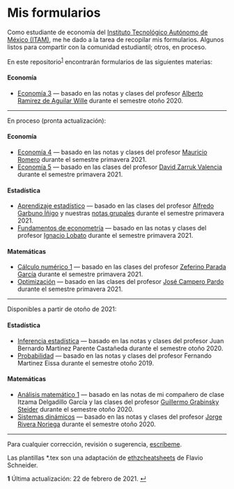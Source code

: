 # Mis formularios

Como estudiante de economía del [Instituto Tecnológico Autónomo de México (ITAM)](https://www.itam.mx/), me he dado a la tarea de recopilar mis formularios. Algunos listos para compartir con la comunidad estudiantil; otros, en proceso.

En este repositorio<sup id="a1">[1](#f1)</sup> encontrarán formularios de las siguientes materias:

#### Economía

* [Economía 3](Economía%203/Economía%203.pdf) — basado en las notas y clases del profesor [Alberto Ramirez de Aguilar Wille](https://economics.sas.upenn.edu/people/alberto-ramirez-de-aguilar-wille) durante el semestre otoño 2020.

---

En proceso (pronta actualización):

#### Economía

* [Economía 4](Economía%204/Economía%204.pdf) — basado en las notas y clases del profesor [Mauricio Romero](https://mauricio-romero.com/) durante el semestre primavera 2021.
* [Economía 5](Economía%205/Economía%205.pdf) — basado en las clases del profesor [David Zarruk Valencia](http://www.davidzarruk.com/) durante el semestre primavera 2021.

#### Estadística

* [Aprendizaje estadístico](Aprendizaje%20estadístico/Aprendizaje%20estadístico.pdf) — basado en las clases del profesor [Alfredo Garbuno Íñigo](https://agarbuno.github.io/) y nuestras [notas grupales](https://github.com/agarbuno/aprendizaje-estadistico) durante el semestre primavera 2021.
* [Fundamentos de econometría](Fundamentos%20de%20econometría/Fundamentos%20de%20econometría.pdf) — basado en las notas y clases del profesor [Ignacio Lobato](https://sites.google.com/site/ignacionlobato/) durante el semestre primavera 2021.

#### Matemáticas

* [Cálculo numérico 1](Cálculo%20numérico%201/Cálculo%20numérico%201.pdf) — basado en las clases del profesor [Zeferino Parada García](https://facultad.itam.mx/facultad/10933-zeferino-parada-garcia) durante el semestre primavera 2021.
* [Optimización](Optimización/Optimización.pdf) — basado en las clases del profesor [José Campero Pardo](https://facultad.itam.mx/es/facultad/3744-jose-campero-pardo) durante el semestre primavera 2021.

---

Disponibles a partir de otoño de 2021:

#### Estadística

* [Inferencia estadística](Inferencia%20estadística/Inferencia%20estadística.pdf) — basado en las notas y clases del profesor Juan Bernardo Martínez Parente Castañeda durante el semestre otoño 2020.
* [Probabilidad](Probabilidad/Probabilidad.pdf) — basado en las notas y clases del profesor Fernando Martinez Eissa durante el semestre otoño 2019.

#### Matemáticas

* [Análisis matemático 1](Análisis%20matemático%201/Análisis%20matemático%201.pdf) — basado en las notas de mi compañero de clase Itzama Delgadillo García y las clases del profesor [Guillermo Grabinsky Steider](https://facultad.itam.mx/facultad/10218-guillermo-grabinsky-steider) durante el semestre otoño 2020.
* [Sistemas dinámicos](Sistemas%20dinámicos/Sistemas%20dinámicos.pdf) — basado en las notas y clases del profesor [Jorge Rivera Noriega](https://facultad.itam.mx/facultad/175296-jorge-rivera-noriega) durante el semestre otoño 2020.

---

Para cualquier corrección, revisión o sugerencia, [escríbeme](mailto:carloselezamaj@gmail.com?subject=[GitHub]%20Formularios%20ITAM).

Las plantillas *.tex son una adaptación de [ethzcheatsheets](https://github.com/flavioschneider/ethzcheatsheets) de Flavio Schneider.

<b id="f1">1</b> Última actualización: 22 de febrero de 2021. [↵](#a1)
